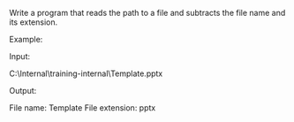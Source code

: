 Write a program that reads the path to a file and subtracts the file name and its extension.



Example:



Input:


C:\Internal\training-internal\Template.pptx




Output:


File name: Template 
File extension: pptx